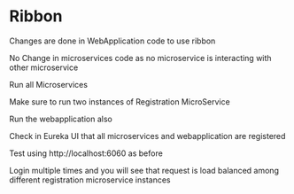# Ribbon

Changes are done in WebApplication code to use ribbon

No Change in microservices code as no microservice is interacting with other microservice

Run all Microservices

Make sure to run two instances of Registration MicroService

Run the webapplication also 

Check in Eureka UI that all microservices and webapplication are registered

Test using http://localhost:6060 as before

Login multiple times and you will see that request is load balanced among different registration microservice instances
